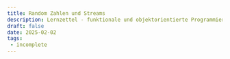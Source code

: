 ```yaml
---
title: Random Zahlen und Streams
description: Lernzettel - funktionale und objektorientierte Programmierung
draft: false
date: 2025-02-02
tags:
 - incomplete
---
```

